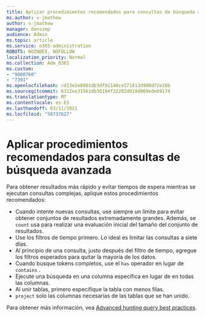 ```yaml
---
title: Aplicar procedimientos recomendados para consultas de búsqueda avanzada
ms.author: v-jmathew
author: v-jmathew
manager: dansimp
audience: Admin
ms.topic: article
ms.service: o365-administration
ROBOTS: NOINDEX, NOFOLLOW
localization_priority: Normal
ms.collection: Adm_O365
ms.custom:
- "9000760"
- "7391"
ms.openlocfilehash: cd13e2e8801db3df91140ce371813d900d72e38b
ms.sourcegitcommit: 6312ee31561db36104f32282d019d069ede69174
ms.translationtype: MT
ms.contentlocale: es-ES
ms.lasthandoff: 03/11/2021
ms.locfileid: "50737627"
---
```

# <a name="apply-best-practices-for-advanced-hunting-queries"></a>Aplicar procedimientos recomendados para consultas de búsqueda avanzada

Para obtener resultados más rápido y evitar tiempos de espera mientras se ejecutan consultas complejas, aplique estos procedimientos recomendados:

- Cuando intente nuevas consultas, use siempre un límite para evitar obtener conjuntos de resultados extremadamente grandes. Además, se `count` usa para realizar una evaluación inicial del tamaño del conjunto de resultados.
- Use los filtros de tiempo primero. Lo ideal es limitar las consultas a siete días.
- Al principio de una consulta, justo después del filtro de tiempo, agregue los filtros esperados para quitar la mayoría de los datos.
- Cuando busque tokens completos, use el `has` operador en lugar de `contains` .
- Ejecute una búsqueda en una columna específica en lugar de en todas las columnas.
- Al unir tablas, primero especifique la tabla con menos filas.
- `project` solo las columnas necesarias de las tablas que se han unido.

Para obtener más información, vea [Advanced hunting query best practices](https://go.microsoft.com/fwlink/?linkid=2144812).
